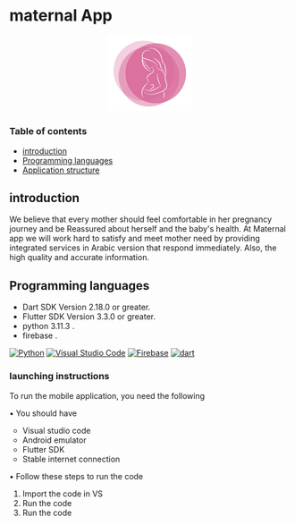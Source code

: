 
# maternal App

<p align="center">
<img  align= alt="maternal App logo" src="https://github.com/sarahturki/2023-GP1-G5/blob/master/assets/Picture1.png" width=30%/>
</p>



### Table of contents
- [introduction](#introduction)
- [Programming languages ](#Programming-languages )
- [Application structure](#project-structure)





## introduction 

We believe that every mother should feel comfortable in her
pregnancy journey and be Reassured about herself and the baby's health. At Maternal app we will work
hard to satisfy and meet mother need by providing integrated services in Arabic version that respond
immediately. Also, the high quality and accurate information.


## Programming languages 

- Dart SDK Version 2.18.0 or greater.
- Flutter SDK Version 3.3.0 or greater.
- python 3.11.3 .
- firebase .

<p > <a href="https://www.python.org/" title="Python"><img src="https://github.com/get-icon/geticon/raw/master/icons/python.svg" alt="Python" width="40px" height="40px"></a> 
 <a href="https://code.visualstudio.com/" title="Visual Studio Code"><img src="https://github.com/get-icon/geticon/raw/master/icons/visual-studio-code.svg" alt="Visual Studio Code" width="40px" height="40px"></a>
<a href="https://www.firebase.com/" title="Firebase"><img src="https://github.com/get-icon/geticon/raw/master/icons/firebase.svg" alt="Firebase" width="40px" height="40px"></a>
 <a href="https://www.dart.com/" title="dart"><img src="https://github.com/get-icon/geticon/raw/master/icons/dart.svg" alt="dart" width="40px" height="40px"></a></p>




### launching instructions

To run the mobile application, you need the following
<p>• You should have</p>
<ul style= "  list-style-type: circle"  >
  <li>Visual studio code</li>
  <li> Android emulator</li>
  <li>Flutter SDK</li>
   <li>Stable internet connection</li>
</ul>




<p>• Follow these steps to run the code</p>
<ol  >
  <li>Import the code in VS</li>
  <li> Run the code</li>
  <li>Run the code</li>
  
</ol>




